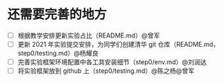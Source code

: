 # 还需要完善的地方

- [ ] 根据教学安排更新实验占比（README.md）@曾军
- [ ] 更新 2021 年实验提交安排，为同学们创建清华 git 仓库（README.md，step0/testing.md）@杨耀良
- [ ] 完善实验框架环境配置中各工具安装细节（step0/env.md）@刘润达
- [ ] 将实验框架放到 github 上（step0/testing.md）@陈之杨@曾军